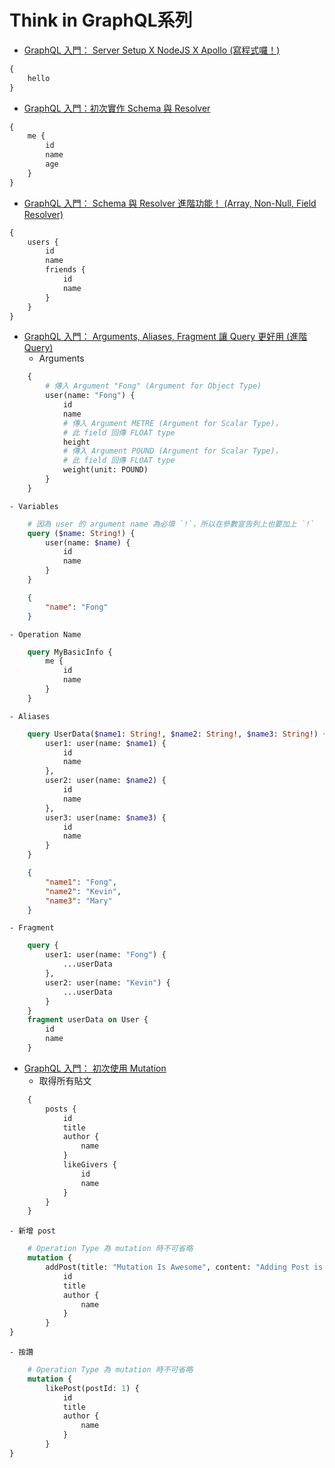 # Think in GraphQL系列
* [GraphQL 入門： Server Setup X NodeJS X Apollo (寫程式囉！)](https://ithelp.ithome.com.tw/articles/10202644)
```graphql
{
    hello
}
```
* [GraphQL 入門：初次實作 Schema 與 Resolver](https://ithelp.ithome.com.tw/articles/10203333)
```graphql
{
    me {
        id
        name
        age
    }
}
```
* [GraphQL 入門： Schema 與 Resolver 進階功能！ (Array, Non-Null, Field Resolver)](https://ithelp.ithome.com.tw/articles/10203628)
```graphql
{
    users {
        id
        name
        friends {
            id
            name
        }
    }
}
```
* [GraphQL 入門： Arguments, Aliases, Fragment 讓 Query 更好用 (進階 Query)](https://ithelp.ithome.com.tw/articles/10203965)
    - Arguments
```graphql
    {
        # 傳入 Argument "Fong" (Argument for Object Type)
        user(name: "Fong") {
            id
            name
            # 傳入 Argument METRE (Argument for Scalar Type)，
            # 此 field 回傳 FLOAT type
            height
            # 傳入 Argument POUND (Argument for Scalar Type)，
            # 此 field 回傳 FLOAT type
            weight(unit: POUND)
        }
    }
```
    - Variables
```graphql
    # 因為 user 的 argument name 為必填 `!`，所以在參數宣告列上也要加上 `!`
    query ($name: String!) {
        user(name: $name) {
            id
            name
        }
    }
```
```json
    {
        "name": "Fong"
    }
```
    - Operation Name
```graphql
    query MyBasicInfo {
        me {
            id
            name
        }
    }
```
    - Aliases
```graphql
    query UserData($name1: String!, $name2: String!, $name3: String!) {
        user1: user(name: $name1) {
            id
            name
        },
        user2: user(name: $name2) {
            id
            name
        },
        user3: user(name: $name3) {
            id
            name
        }
    }
```
```json
    {
        "name1": "Fong",
        "name2": "Kevin",
        "name3": "Mary"
    }
```
    - Fragment
```graphql
    query {
        user1: user(name: "Fong") {
            ...userData
        },
        user2: user(name: "Kevin") {
            ...userData
        }
    }
    fragment userData on User {
        id
        name
    }
```
* [GraphQL 入門： 初次使用 Mutation](https://ithelp.ithome.com.tw/articles/10204294)
    - 取得所有貼文
```graphql
    {
        posts {
            id
            title
            author {
                name
            }
            likeGivers {
                id
                name
            }
        }
    }
```
    - 新增 post
```graphql
    # Operation Type 為 mutation 時不可省略
    mutation {
        addPost(title: "Mutation Is Awesome", content: "Adding Post is like a piece of cake") {
            id
            title
            author {
                name
            }
        }
}
```
    - 按讚
```graphql
    # Operation Type 為 mutation 時不可省略
    mutation {
        likePost(postId: 1) {
            id
            title
            author {
                name
            }
        }
}
```
